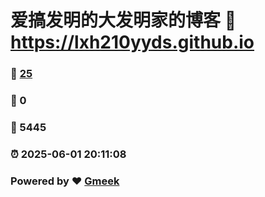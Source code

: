 # 爱搞发明的大发明家的博客 :link: https://lxh210yyds.github.io 
### :page_facing_up: [25](https://lxh210yyds.github.io/tag.html) 
### :speech_balloon: 0 
### :hibiscus: 5445 
### :alarm_clock: 2025-06-01 20:11:08 
### Powered by :heart: [Gmeek](https://github.com/Meekdai/Gmeek)
